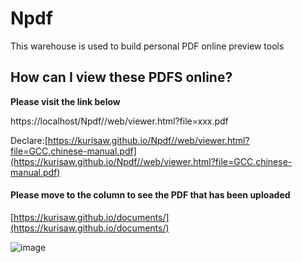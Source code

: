 # Npdf
This warehouse is used to build personal PDF online preview tools

## How can I view these PDFS online?

**Please visit the link below**

https://localhost/Npdf//web/viewer.html?file=xxx.pdf

Declare:[https://kurisaw.github.io/Npdf//web/viewer.html?file=GCC.chinese-manual.pdf](https://kurisaw.github.io/Npdf//web/viewer.html?file=GCC.chinese-manual.pdf)

#### Please move to the column to see the PDF that has been uploaded
[https://kurisaw.github.io/documents/](https://kurisaw.github.io/documents/)

![image](https://user-images.githubusercontent.com/98592772/218298256-d308c932-263f-4532-b73c-6f1f6775bd73.png)
